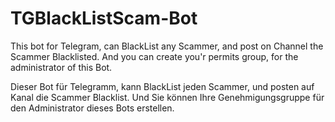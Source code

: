 # TGBlackListScam-Bot
This bot for Telegram, can BlackList any Scammer, and post on Channel the Scammer Blacklisted.
And you can create you'r permits group, for the administrator of this Bot.

Dieser Bot für Telegramm, kann BlackList jeden Scammer, und posten auf Kanal die Scammer Blacklist.
Und Sie können Ihre Genehmigungsgruppe für den Administrator dieses Bots erstellen.
